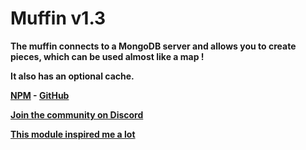 <h1>Muffin v1.3</h1>

**The muffin connects to a MongoDB server and allows you to create pieces, which can be used almost like a map !**

**It also has an optional cache.**

**[NPM](https://www.npmjs.com/package/muffindb) - [GitHub](https://cat66000.github.io/Muffin-docs)**

**[Join the community on Discord](https://discord.gg/ZXtEVJm)**

**[This module inspired me a lot](https://www.npmjs.com/package/enmap)**